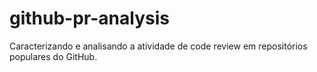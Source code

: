 # github-pr-analysis
Caracterizando e analisando a atividade de code review em repositórios populares do GitHub.
